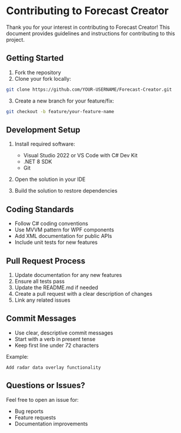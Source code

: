 # Contributing to Forecast Creator

Thank you for your interest in contributing to Forecast Creator! This document provides guidelines and instructions for contributing to this project.

## Getting Started

1. Fork the repository
2. Clone your fork locally:
```bash
git clone https://github.com/YOUR-USERNAME/Forecast-Creator.git
```
3. Create a new branch for your feature/fix:
```bash
git checkout -b feature/your-feature-name
```

## Development Setup

1. Install required software:
   - Visual Studio 2022 or VS Code with C# Dev Kit
   - .NET 8 SDK
   - Git

2. Open the solution in your IDE
3. Build the solution to restore dependencies

## Coding Standards

- Follow C# coding conventions
- Use MVVM pattern for WPF components
- Add XML documentation for public APIs
- Include unit tests for new features

## Pull Request Process

1. Update documentation for any new features
2. Ensure all tests pass
3. Update the README.md if needed
4. Create a pull request with a clear description of changes
5. Link any related issues

## Commit Messages

- Use clear, descriptive commit messages
- Start with a verb in present tense
- Keep first line under 72 characters

Example:
```
Add radar data overlay functionality
```

## Questions or Issues?

Feel free to open an issue for:
- Bug reports
- Feature requests
- Documentation improvements